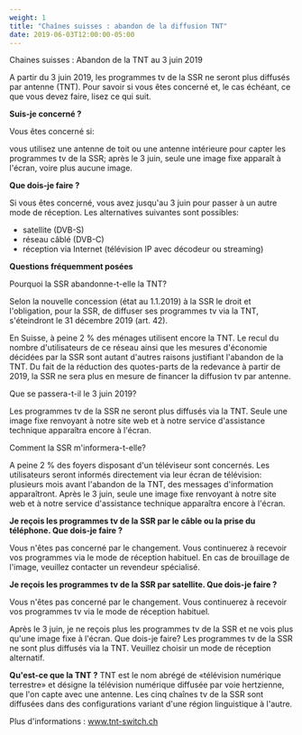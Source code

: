 ```yaml
---
weight: 1
title: "Chaînes suisses : abandon de la diffusion TNT"
date: 2019-06-03T12:00:00-05:00
---
```

Chaines suisses : Abandon de la TNT au 3 juin 2019

A partir du 3 juin 2019, les programmes tv de la SSR ne seront plus diffusés par antenne (TNT). Pour savoir si vous êtes concerné et, le cas échéant, ce que vous devez faire, lisez ce qui suit.

**Suis-je concerné ?**

Vous êtes concerné si:

vous utilisez une antenne de toit ou une antenne intérieure pour capter les programmes tv de la SSR;
après le 3 juin, seule une image fixe apparaît à l'écran, voire plus aucune image.

**Que dois-je faire ?**

Si vous êtes concerné, vous avez jusqu'au 3 juin pour passer à un autre mode de réception.
Les alternatives suivantes sont possibles:

* satellite (DVB-S)
* réseau câblé (DVB-C)
* réception via Internet (télévision IP avec décodeur ou streaming)

**Questions fréquemment posées**

Pourquoi la SSR abandonne-t-elle la TNT?

Selon la nouvelle concession (état au 1.1.2019) à la SSR le droit et l'obligation, pour la SSR, de diffuser ses programmes tv via la TNT, s'éteindront le 31 décembre 2019 (art. 42).

En Suisse, à peine 2 % des ménages utilisent encore la TNT. Le recul du nombre d'utilisateurs de ce réseau ainsi que les mesures d'économie décidées par la SSR sont autant d'autres raisons justifiant l'abandon de la TNT. Du fait de la réduction des quotes-parts de la redevance à partir de 2019, la SSR ne sera plus en mesure de financer la diffusion tv par antenne.


Que se passera-t-il le 3 juin 2019?

Les programmes tv de la SSR ne seront plus diffusés via la TNT. Seule une image fixe renvoyant à notre site web et à notre service d'assistance technique apparaîtra encore à l'écran.


Comment la SSR m'informera-t-elle?

A peine 2 % des foyers disposant d'un téléviseur sont concernés. Les utilisateurs seront informés directement via leur écran de télévision: plusieurs mois avant l'abandon de la TNT, des messages d'information apparaîtront. Après le 3 juin, seule une image fixe renvoyant à notre site web et à notre service d'assistance technique apparaîtra encore à l'écran.


**Je reçois les programmes tv de la SSR par le câble ou la prise du téléphone. Que dois-je faire ?**

Vous n'êtes pas concerné par le changement. Vous continuerez à recevoir vos programmes via le mode de réception habituel. En cas de brouillage de l'image, veuillez contacter un revendeur spécialisé.


**Je reçois les programmes tv de la SSR par satellite. Que dois-je faire ?**

Vous n'êtes pas concerné par le changement. Vous continuerez à recevoir vos programmes tv via le mode de réception habituel.

Après le 3 juin, je ne reçois plus les programmes tv de la SSR et ne vois plus qu'une image fixe à l'écran. Que dois-je faire?
Les programmes tv de la SSR ne sont plus diffusés via la TNT. Veuillez choisir un mode de réception alternatif.

**Qu'est-ce que la TNT ?**
TNT est le nom abrégé de «télévision numérique terrestre» et désigne la télévision numérique diffusée par voie hertzienne, que l'on capte avec une antenne. Les cinq chaînes tv de la SSR sont diffusées dans des configurations variant d'une région linguistique à l'autre.


Plus d'informations :
<a href="https://www.tnt-switch.ch/" target="_blank">www.tnt-switch.ch</a>
